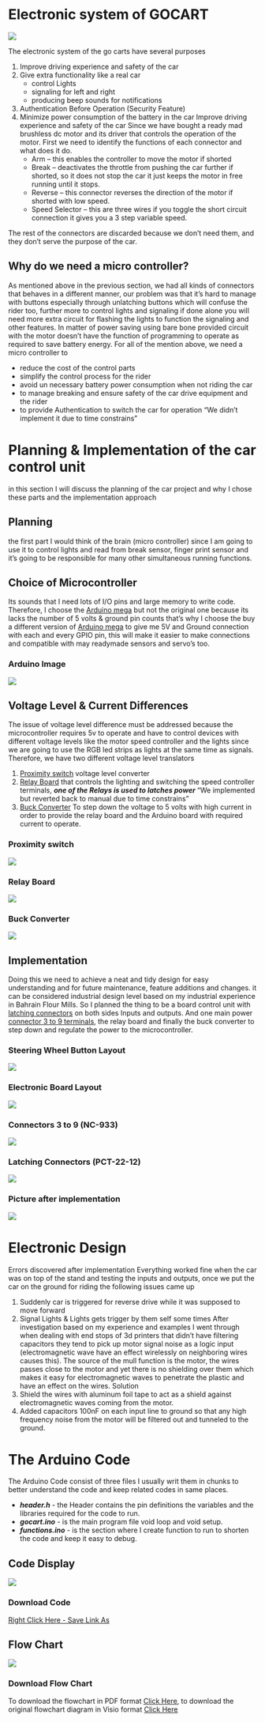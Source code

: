 # Electronic system of GOCART

![](./images/gocartsdisplay01.jpg)

The electronic system of the go carts have several purposes
1.	Improve driving experience and safety of the car
2.	Give extra functionality like a real car
    *	control Lights
    *	signaling for left and right
    *	producing beep sounds for notifications
3.	Authentication Before Operation (Security Feature)
4.	Minimize power consumption of the battery in the car
Improve driving experience and safety of the car
Since we have bought a ready mad brushless dc motor and its driver that controls the operation of the motor. First we need to identify the functions of each connector and what does it do.
    *	Arm – this enables the controller to move the motor if shorted
    *	Break – deactivates the throttle from pushing the car further if shorted, so it does not stop the car it just keeps the motor in free running until it stops.
    *	Reverse – this connector reverses the direction of the motor if shorted with low speed.
    *	Speed Selector – this are three wires if you toggle the short circuit connection it gives you a 3 step variable speed.

The rest of the connectors are discarded because we don’t need them, and they don’t serve the purpose of the car.

## Why do we need a micro controller?
As mentioned above in the previous section, we had all kinds of connectors that behaves in a different manner, our problem was that it’s hard to manage with buttons especially through unlatching buttons which will confuse the rider too, further more to control lights and signaling if done alone you will need more extra circuit for flashing the lights to function the signaling and other features. In matter of power saving using bare bone provided circuit with the motor doesn’t have the function of programming to operate as required to save battery energy.
For all of the mention above, we need a micro controller to
*	reduce the cost of the control parts
*	simplify the control process for the rider
*	avoid un necessary battery power consumption when not riding the car
*	to manage breaking and ensure safety of the car drive equipment and the rider
*	to provide Authentication to switch the car for operation “We didn’t implement it due to time constrains”

# Planning & Implementation of the car control unit
in this section I will discuss the planning of the car project and why I chose these parts and the implementation approach

## Planning
the first part I would think of the brain (micro controller) since I am going to use it to control lights and read from break sensor, finger print sensor and it’s going to be responsible for many other simultaneous running functions.

## Choice of Microcontroller
Its sounds that I need lots of I/O pins and large memory to write code. Therefore, I choose the [Arduino mega](https://www.aliexpress.com/item/32959605698.html?spm=a2g0s.8937460.0.0.4b622e0eeHvaEL) but not the original one because its lacks the number of 5 volts & ground pin counts that’s why I choose the buy a different version of [Arduino mega](https://www.aliexpress.com/item/32959605698.html?spm=a2g0s.8937460.0.0.4b622e0eeHvaEL) to give me 5V and Ground connection with each and every GPIO pin, this will make it easier to make connections and compatible with may readymade sensors and servo’s too.

### Arduino Image
![](./images/arduinoMega.jpg)

## Voltage Level & Current Differences
The issue of voltage level difference must be addressed because the microcontroller requires 5v to operate and have to control devices with different voltage levels like the motor speed controller and the lights since we are going to use the RGB led strips as lights at the same time as signals. Therefore, we have two different voltage level translators
1.	[Proximity switch](https://www.aliexpress.com/item/32859197984.html?spm=a2g0o.productlist.0.0.15525a32map41U&algo_pvid=b6990937-f5d0-4817-8046-c2e712d89861&algo_expid=b6990937-f5d0-4817-8046-c2e712d89861-11&btsid=0bb0622c16075883405732184e0740&ws_ab_test=searchweb0_0,searchweb201602_,searchweb201603_) voltage level converter
2.	[Relay Board](https://www.aliexpress.com/item/32668242465.html?spm=a2g0s.8937460.0.0.4b622e0eeHvaEL) that controls the lighting and switching the speed controller terminals, ***one of the Relays is used to latches power*** “We implemented but reverted back to manual due to time constrains”
3. [Buck Converter](https://www.aliexpress.com/item/4000064597454.html?spm=a2g0o.productlist.0.0.5c657b1eVM7Ney&algo_pvid=ecee5444-53be-4c3c-a2a5-d37ec487a197&algo_expid=ecee5444-53be-4c3c-a2a5-d37ec487a197-0&btsid=0b0a555a16075900751332448e2ef4&ws_ab_test=searchweb0_0,searchweb201602_,searchweb201603_) To step down the voltage to 5 volts with high current in order to provide the relay board and the Arduino board with required current to operate.

### Proximity switch
![](./images/ProximitySwitch.jpg)

### Relay Board
![](./images/RelayBoard.jpg)

### Buck Converter
![](./images/BuckConverter.jpg)

## Implementation
Doing this we need to achieve a neat and tidy design for easy understanding and for future maintenance, feature additions and changes. it can be considered industrial design level based on my industrial experience in Bahrain Flour Mills.
So I planned the thing to be a board control unit with [latching connectors](https://www.aliexpress.com/item/1005001670938151.html?spm=a2g0o.detail.1000013.5.20876d315Q7mTt&gps-id=pcDetailBottomMoreThisSeller&scm=1007.13339.169870.0&scm_id=1007.13339.169870.0&scm-url=1007.13339.169870.0&pvid=cab9caac-b193-4e14-b52a-ee04c93bd0f2&_t=gps-id:pcDetailBottomMoreThisSeller,scm-url:1007.13339.169870.0,pvid:cab9caac-b193-4e14-b52a-ee04c93bd0f2,tpp_buckets:668%230%23131923%2380_668%23808%234094%23274_668%23888%233325%2316_668%232846%238114%23747_668%232717%237563%23541_668%231000022185%231000066059%230_668%233468%2315615%23661) on both sides Inputs and outputs. And one main power [connector 3 to 9 terminals](https://www.aliexpress.com/item/4001236902340.html?spm=a2g0s.8937460.0.0.6d0d2e0ex0mBDq), the relay board and finally the buck converter to step down and regulate the power to the microcontroller.

### Steering Wheel Button Layout
![](./images/SteeringLayout.jpeg)

### Electronic Board Layout
![](./images/layout.png)

### Connectors 3 to 9 (NC-933)
![](./images/QuickWireConnectorPctSpl.jpg)

### Latching Connectors (PCT-22-12)
![](./images/FastDockingWireConnectorsPCT.jpg)

### Picture after implementation
![](./images/circuit.jpg)

# Electronic Design
Errors discovered after implementation
Everything worked fine when the car was on top of the stand and testing the inputs and outputs, once we put the car on the ground for riding the following issues came up
1.	Suddenly car is triggered for reverse drive while it was supposed to move forward
2.	Signal Lights & Lights gets trigger by them self some times
After investigation based on my experience and examples I went through when dealing with end stops of 3d printers that didn’t have filtering capacitors they tend to pick up motor signal noise as a logic input (electromagnetic wave have an effect wirelessly on neighboring wires causes this). The source of the mull function is the motor, the wires passes close to the motor and yet there is no shielding over them which makes it easy for electromagnetic waves to penetrate the plastic and have an effect on the wires.
Solution
1.	Shield the wires with aluminum foil tape to act as a shield against electromagnetic waves coming from the motor.
2.	Added capacitors 100nF on each input line to ground so that any high frequency noise from the motor will be filtered out and tunneled to the ground.

# The Arduino Code
The Arduino Code consist of three files I usually writ them in chunks to better understand the code and keep related codes in same places.

* ***header.h*** - the Header contains the pin definitions the variables and the libraries required for the code to run.
* ***gocart.ino*** - is the main program file void loop and void setup.
* ***functions.ino*** - is the section where I create function to run to shorten the code and keep it easy to debug.

## Code Display
![](./images/arduinoCode.png)

### Download Code
[Right Click Here - Save Link As](./attachments/gocart.zip)

## Flow Chart
![](./images/flowchart.png)

### Download Flow Chart
To download the flowchart in PDF format [Click Here](./attachments/gocartflowchart.pdf), to download the original flowchart diagram in Visio format [Click Here](./attachments/gocartflowchart.vsdx)
